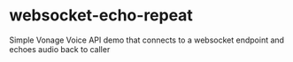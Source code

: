 # websocket-echo-repeat
Simple Vonage Voice API demo that connects to a websocket endpoint and echoes audio back to caller
